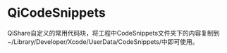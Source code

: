 # QiCodeSnippets
QiShare自定义的常用代码块，将工程中CodeSnippets文件夹下的内容复制到~/Library/Developer/Xcode/UserData/CodeSnippets/中即可使用。
